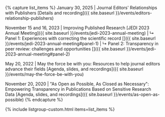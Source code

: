 {% capture list_items %}
January 30, 2025 | Journal Editors' Relationships with Publishers [Details and recording]({{ site.baseurl }}/events/editors-relationship-publishers)

November 15 and 16, 2023 | Improving Published Research [JEDI 2023 Annual Meeting]({{ site.baseurl }}/events/jedi-2023-annual-meeting)
 | ↳ Panel 1: Experiences with correcting the scientific record []({{ site.baseurl }}/events/jedi-2023-annual-meeting#panel-1)
 | ↳ Panel 2: Transparency in peer review: challenges and opportunities []({{ site.baseurl }}/events/jedi-2023-annual-meeting#panel-2)

May 20, 2022 | May the force be with you: Resources to help journal editors advance their fields [Agenda, slides, and recordings]({{ site.baseurl }}/events/may-the-force-be-with-you)

November 20, 2020 | "As Open as Possible, As Closed as Necessary": Empowering Transparency in Publications Based on Sensitive Research Data [Agenda, slides, and recordings]({{ site.baseurl }}/events/as-open-as-possible)
{% endcapture %}

{% include listgroup-custom.html items=list_items %}